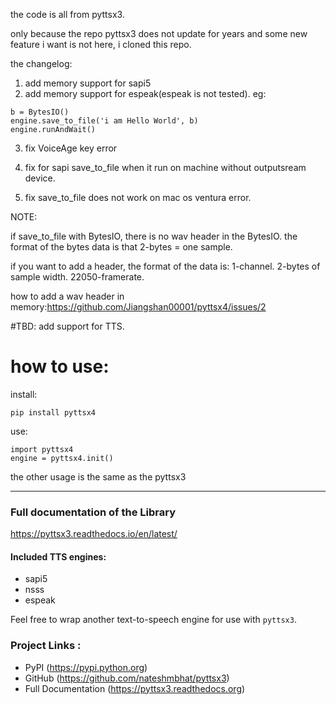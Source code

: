 the code is all from pyttsx3.

only because the repo pyttsx3 does not update for years and some new feature i want is not here, i cloned this repo.

the changelog:

1. add memory support for sapi5
2. add memory support for espeak(espeak is not tested). 
   eg: 
   
```
b = BytesIO()
engine.save_to_file('i am Hello World', b)
engine.runAndWait()
```

3. fix VoiceAge key error


4. fix for sapi save_to_file when it run on machine without outputsream device.

5. fix  save_to_file does not work on mac os ventura error.




NOTE:

if save_to_file with BytesIO, there is no wav header in the BytesIO.
the format of the bytes data is that 2-bytes = one sample.

if you want to add a header, the format of the data is:
1-channel. 2-bytes of sample width.  22050-framerate.

how to add a wav header in memory:https://github.com/Jiangshan00001/pyttsx4/issues/2


#TBD:
add support for TTS.



# how to use:

install:
```
pip install pyttsx4
```

use:

```
import pyttsx4
engine = pyttsx4.init()
```

the  other usage is the same as the pyttsx3



----------------------



### **Full documentation of the Library**

https://pyttsx3.readthedocs.io/en/latest/


#### Included TTS engines:

* sapi5
* nsss
* espeak

Feel free to wrap another text-to-speech engine for use with ``pyttsx3``.

### Project Links :

* PyPI (https://pypi.python.org)
* GitHub (https://github.com/nateshmbhat/pyttsx3)
* Full Documentation (https://pyttsx3.readthedocs.org)


